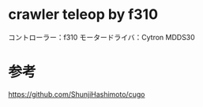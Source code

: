 # crawler teleop by f310

コントローラー：f310
モータードライバ：Cytron MDDS30


# 参考

https://github.com/ShunjiHashimoto/cugo
